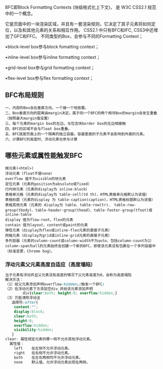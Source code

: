 BFC即Block Formatting Contexts (块级格式化上下文)， 是 W3C CSS2.1 规范中的一个概念。

它是页面中的一块渲染区域，并且有一套渲染规则，它决定了其子元素将如何定位，以及和其他元素的关系和相互作用。 CSS2.1 中只有BFC和IFC, CSS3中还增加了GFC和FFC。 不同类型的Box，会参与不同的Formatting Context；

•block-level box参与block fomatting context；

•inline-level box参与inline formatting context；

•grid-level box参与grid formatting context；

•flex-level box参与flex formatting context；

## BFC布局规则

```
一、内部的Box会在垂直方向，一个接一个地放置。
二、Box垂直方向的距离由margin决定。属于同一个BFC的两个相邻Box的margin会发生重叠（按照最大margin值设置）
三、每个元素的margin box的左边，与包含块border box的左边相接触
四、BFC的区域不会与float box重叠。
五、BFC就是页面上的一个隔离的独立容器，容器里面的子元素不会影响到外面的元素。
六、计算BFC的高度时，浮动元素也参与计算
```

## 哪些元素或属性能触发BFC

```
根元素(<html>)
浮动元素（float不是none）
overflow 值不为visible的块元素
定位元素（元素的position为absolute或fixed）
行内块元素（元素的display为 inline-block）
表格单元格（元素的display为 table-cell(td th)，HTML表格单元格默认为该值）
表格标题（元素的display 为 table-caption(caption)，HTML表格标题默认为该值）
表格其他元素（元素的 display为 table、table-row(tr)、 table-row-group(tbody)、table-header-group(thead)、table-footer-group(tfoot)或 inline-table
display 值为flow-root、flex的元素
contain 值为layout、content或paint的元素
弹性元素（display为flex或inline-flex元素的直接子元素）
网格元素（display为grid或inline-grid元素的直接子元素）
多列容器（元素的column-count或column-width不为auto，包括column-count为1）
column-span为all的元素始终会创建一个新的BFC，即使该元素没有包裹在一个多列容器中（标准变更，Chrome bug）。
```

### 浮动元素父元素高度自适应（高度塌陷）

```css
当子元素有浮动并且父元素没有高度的情况下父元素高度为0，会称为高度塌陷
解决方法：
（1）给父元素添加声明overflow:hidden;(触发一个BFC)
（2）在浮动元素下方添加空div,并给该元素添加声明
        div{clear:both; height:0; overflow:hidden;}
（3）万能清除浮动法
   选择符:after{
    content:"";
    display:block;
    clear:both;  
    height:0;
    overflow:hidden;
    visibility:hidden;
   }
clear: 属性规定元素的哪一侧不允许其他浮动元素。
  属性值：
    left	在左侧不允许浮动元素。
    right	在右侧不允许浮动元素。
    both	在左右两侧均不允许浮动元素。
    none	默认值。允许浮动元素出现在两侧。
```
